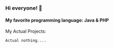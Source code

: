 ### Hi everyone! 👋
#### My favorite programming language: Java & PHP

My Actual Projects:
```
Actual nothing....
```
